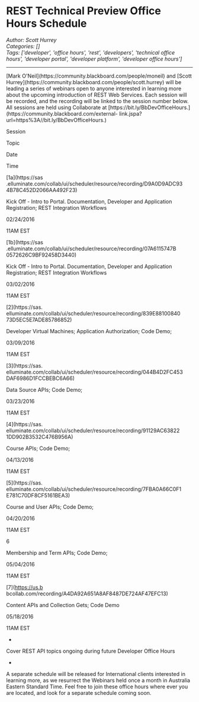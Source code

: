 # REST Technical Preview Office Hours Schedule
*Author: Scott Hurrey*  
*Categories: []*  
*Tags: ['developer', 'office hours', 'rest', 'developers', 'technical office hours', 'developer portal', 'developer platform', 'developer office hours']*  
<hr />
[Mark O'Neil](https://community.blackboard.com/people/moneil) and [Scott
Hurrey](https://community.blackboard.com/people/scott.hurrey) will be leading
a series of webinars open to anyone interested in learning more about the
upcoming introduction of REST Web Services. Each session will be recorded, and
the recording will be linked to the session number below. All sessions are
held using Collaborate at
[https://bit.ly/BbDevOfficeHours.](https://community.blackboard.com/external-
link.jspa?url=https%3A//bit.ly/BbDevOfficeHours.)

Session

Topic

Date

Time

[1a](https://sas
.elluminate.com/collab/ui/scheduler/resource/recording/D9A0D9ADC93
4B78C452D2066AA492F23)

Kick Off - Intro to Portal. Documentation, Developer and Application
Registration; REST Integration Workflows

02/24/2016

11AM EST

[1b](https://sas
.elluminate.com/collab/ui/scheduler/resource/recording/07A6115747B
0572626C9BF92458D3440)

Kick Off - Intro to Portal. Documentation, Developer and Application
Registration; REST Integration Workflows

03/02/2016

11AM EST

[2](https://sas.
elluminate.com/collab/ui/scheduler/resource/recording/839E88100840
73D5EC5E7ADE85786852)

Developer Virtual Machines; Application Authorization; Code Demo;

03/09/2016

11AM EST

[3](https://sas.
elluminate.com/collab/ui/scheduler/resource/recording/044B4D2FC453
DAF6986D1FCCBEBC6A66)

Data Source APIs; Code Demo;

03/23/2016

11AM EST

[4](https://sas.
elluminate.com/collab/ui/scheduler/resource/recording/91129AC63822
1DD902B3532C476B956A)

Course APIs; Code Demo;

04/13/2016

11AM EST

[5](https://sas.
elluminate.com/collab/ui/scheduler/resource/recording/7FBA0A66C0F1
E781C70DF8CF5161BEA3)

Course and User APIs; Code Demo;

04/20/2016

11AM EST

6

Membership and Term APIs; Code Demo;

05/04/2016

11AM EST

[7](https://us.b
bcollab.com/recording/A4DA92A651A8AF8487DE724AF47EFC13)

Content APIs and Collection Gets; Code Demo

05/18/2016

11AM EST

-

Cover REST API topics ongoing during future Developer Office Hours

-

A separate schedule will be released for International clients interested in
learning more, as we resurrect the Webinars held once a month in Australia
Eastern Standard Time. Feel free to join these office hours where ever you are
located, and look for a separate schedule coming soon.

